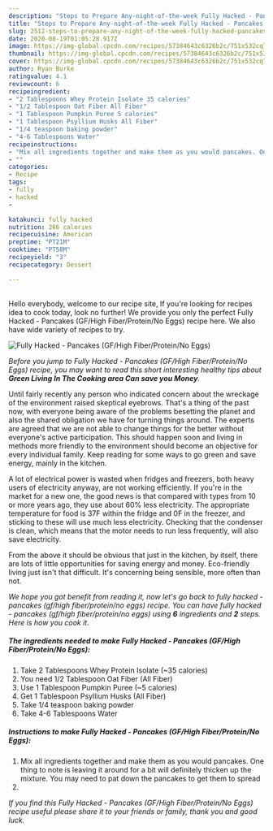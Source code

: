 ```yaml
---
description: "Steps to Prepare Any-night-of-the-week Fully Hacked - Pancakes (GF/High Fiber/Protein/No Eggs)"
title: "Steps to Prepare Any-night-of-the-week Fully Hacked - Pancakes (GF/High Fiber/Protein/No Eggs)"
slug: 2512-steps-to-prepare-any-night-of-the-week-fully-hacked-pancakes-gf-high-fiber-protein-no-eggs
date: 2020-08-19T01:05:28.917Z
image: https://img-global.cpcdn.com/recipes/57384643c6326b2c/751x532cq70/fully-hacked-pancakes-gfhigh-fiberproteinno-eggs-recipe-main-photo.jpg
thumbnail: https://img-global.cpcdn.com/recipes/57384643c6326b2c/751x532cq70/fully-hacked-pancakes-gfhigh-fiberproteinno-eggs-recipe-main-photo.jpg
cover: https://img-global.cpcdn.com/recipes/57384643c6326b2c/751x532cq70/fully-hacked-pancakes-gfhigh-fiberproteinno-eggs-recipe-main-photo.jpg
author: Ryan Burke
ratingvalue: 4.1
reviewcount: 6
recipeingredient:
- "2 Tablespoons Whey Protein Isolate 35 calories"
- "1/2 Tablespoon Oat Fiber All Fiber"
- "1 Tablespoon Pumpkin Puree 5 calories"
- "1 Tablespoon Psyllium Husks All Fiber"
- "1/4 teaspoon baking powder"
- "4-6 Tablespoons Water"
recipeinstructions:
- "Mix all ingredients together and make them as you would pancakes. One thing to note is leaving it around for a bit will definitely thicken up the mixture. You may need to pat down the pancakes to get them to spread"
- ""
categories:
- Recipe
tags:
- fully
- hacked
- 

katakunci: fully hacked  
nutrition: 266 calories
recipecuisine: American
preptime: "PT21M"
cooktime: "PT58M"
recipeyield: "3"
recipecategory: Dessert

---
```

<br>
Hello everybody, welcome to our recipe site, If you're looking for recipes idea to cook today, look no further! We provide you only the perfect Fully Hacked - Pancakes (GF/High Fiber/Protein/No Eggs) recipe here. We also have wide variety of recipes to try.
<br>


![Fully Hacked - Pancakes (GF/High Fiber/Protein/No Eggs)](https://img-global.cpcdn.com/recipes/57384643c6326b2c/751x532cq70/fully-hacked-pancakes-gfhigh-fiberproteinno-eggs-recipe-main-photo.jpg)

<i>Before you jump to Fully Hacked - Pancakes (GF/High Fiber/Protein/No Eggs) recipe, you may want to read this short interesting healthy tips about 
<strong>Green Living In The Cooking area Can save you Money</strong>.</i>
</br>

Until fairly recently any person who indicated concern about the wreckage of the environment raised skeptical eyebrows. That's a thing of the past now, with everyone being aware of the problems besetting the planet and also the shared obligation we have for turning things around. The experts are agreed that we are not able to change things for the better without everyone's active participation. This should happen soon and living in methods more friendly to the environment should become an objective for every individual family. Keep reading for some ways to go green and save energy, mainly in the kitchen.

A lot of electrical power is wasted when fridges and freezers, both heavy users of electricity anyway, are not working efficiently. If you're in the market for a new one, the good news is that compared with types from 10 or more years ago, they use about 60% less electricity. The appropriate temperature for food is 37F within the fridge and 0F in the freezer, and sticking to these will use much less electricity. Checking that the condenser is clean, which means that the motor needs to run less frequently, will also save electricity.

From the above it should be obvious that just in the kitchen, by itself, there are lots of little opportunities for saving energy and money. Eco-friendly living just isn't that difficult. It's concerning being sensible, more often than not.


<i>We hope you got benefit from reading it, now let's go back to fully hacked - pancakes (gf/high fiber/protein/no eggs) recipe. You can have fully hacked - pancakes (gf/high fiber/protein/no eggs) using <strong>6</strong> ingredients and <strong>2</strong> steps. Here is how you cook it.
</i>

##### The ingredients needed to make Fully Hacked - Pancakes (GF/High Fiber/Protein/No Eggs):

1. Take 2 Tablespoons Whey Protein Isolate (~35 calories)
1. You need 1/2 Tablespoon Oat Fiber (All Fiber)
1. Use 1 Tablespoon Pumpkin Puree (~5 calories)
1. Get 1 Tablespoon Psyllium Husks (All Fiber)
1. Take 1/4 teaspoon baking powder
1. Take 4-6 Tablespoons Water


##### Instructions to make Fully Hacked - Pancakes (GF/High Fiber/Protein/No Eggs):

1. Mix all ingredients together and make them as you would pancakes. One thing to note is leaving it around for a bit will definitely thicken up the mixture. You may need to pat down the pancakes to get them to spread
1. 


<i>If you find this Fully Hacked - Pancakes (GF/High Fiber/Protein/No Eggs) recipe useful please share it to your friends or family, thank you and good luck.</i>
